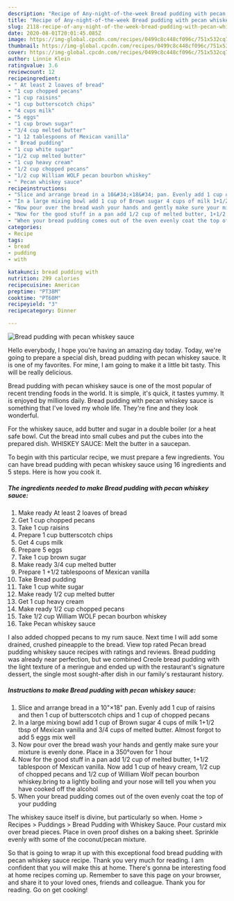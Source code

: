 ```yaml
---
description: "Recipe of Any-night-of-the-week Bread pudding with pecan whiskey sauce"
title: "Recipe of Any-night-of-the-week Bread pudding with pecan whiskey sauce"
slug: 2118-recipe-of-any-night-of-the-week-bread-pudding-with-pecan-whiskey-sauce
date: 2020-08-01T20:01:45.085Z
image: https://img-global.cpcdn.com/recipes/0499c8c448cf096c/751x532cq70/bread-pudding-with-pecan-whiskey-sauce-recipe-main-photo.jpg
thumbnail: https://img-global.cpcdn.com/recipes/0499c8c448cf096c/751x532cq70/bread-pudding-with-pecan-whiskey-sauce-recipe-main-photo.jpg
cover: https://img-global.cpcdn.com/recipes/0499c8c448cf096c/751x532cq70/bread-pudding-with-pecan-whiskey-sauce-recipe-main-photo.jpg
author: Linnie Klein
ratingvalue: 3.6
reviewcount: 12
recipeingredient:
- " At least 2 loaves of bread"
- "1 cup chopped pecans"
- "1 cup raisins"
- "1 cup butterscotch chips"
- "4 cups milk"
- "5 eggs"
- "1 cup brown sugar"
- "3/4 cup melted butter"
- "1 12 tablespoons of Mexican vanilla"
- " Bread pudding"
- "1 cup white sugar"
- "1/2 cup melted butter"
- "1 cup heavy cream"
- "1/2 cup chopped pecans"
- "1/2 cup William WOLF pecan bourbon whiskey"
- " Pecan whiskey sauce"
recipeinstructions:
- "Slice and arrange bread in a 10&#34;×18&#34; pan. Evenly add 1 cup of raisins and then 1 cup of butterscotch chips and 1 cup of chopped pecans"
- "In a large mixing bowl add 1 cup of Brown sugar 4 cups of milk 1+1/2 tbsp of Mexican vanilla and 3/4 cups of melted butter. Almost forgot to add 5 eggs mix well"
- "Now pour over the bread wash your hands and gently make sure your mixture is evenly done. Place in a 350°oven for 1 hour"
- "Now for the good stuff in a pan add 1/2 cup of melted butter, 1+1/2 tablespoon of Mexican vanilla. Now add 1 cup of heavy cream, 1/2 cup of chopped pecans and 1/2 cup of William Wolf pecan bourbon whiskey.bring to a lightly boiling and your nose will tell you when you have cooked off the alcohol"
- "When your bread pudding comes out of the oven evenly coat the top of your pudding"
categories:
- Recipe
tags:
- bread
- pudding
- with

katakunci: bread pudding with 
nutrition: 299 calories
recipecuisine: American
preptime: "PT38M"
cooktime: "PT60M"
recipeyield: "3"
recipecategory: Dinner

---
```



![Bread pudding with pecan whiskey sauce](https://img-global.cpcdn.com/recipes/0499c8c448cf096c/751x532cq70/bread-pudding-with-pecan-whiskey-sauce-recipe-main-photo.jpg)

Hello everybody, I hope you're having an amazing day today. Today, we're going to prepare a special dish, bread pudding with pecan whiskey sauce. It is one of my favorites. For mine, I am going to make it a little bit tasty. This will be really delicious.

Bread pudding with pecan whiskey sauce is one of the most popular of recent trending foods in the world. It is simple, it's quick, it tastes yummy. It is enjoyed by millions daily. Bread pudding with pecan whiskey sauce is something that I've loved my whole life. They're fine and they look wonderful.

For the whiskey sauce, add butter and sugar in a double boiler (or a heat safe bowl. Cut the bread into small cubes and put the cubes into the prepared dish. WHISKEY SAUCE: Melt the butter in a saucepan.


To begin with this particular recipe, we must prepare a few ingredients. You can have bread pudding with pecan whiskey sauce using 16 ingredients and 5 steps. Here is how you cook it.

<!--inarticleads1-->

##### The ingredients needed to make Bread pudding with pecan whiskey sauce:

1. Make ready  At least 2 loaves of bread
1. Get 1 cup chopped pecans
1. Take 1 cup raisins
1. Prepare 1 cup butterscotch chips
1. Get 4 cups milk
1. Prepare 5 eggs
1. Take 1 cup brown sugar
1. Make ready 3/4 cup melted butter
1. Prepare 1 +1/2 tablespoons of Mexican vanilla
1. Take  Bread pudding
1. Take 1 cup white sugar
1. Make ready 1/2 cup melted butter
1. Get 1 cup heavy cream
1. Make ready 1/2 cup chopped pecans
1. Take 1/2 cup William WOLF pecan bourbon whiskey
1. Take  Pecan whiskey sauce


I also added chopped pecans to my rum sauce. Next time I will add some drained, crushed pineapple to the bread. View top rated Pecan bread pudding whiskey sauce recipes with ratings and reviews. Bread pudding was already near perfection, but we combined Creole bread pudding with the light texture of a meringue and ended up with the restaurant&#39;s signature dessert, the single most sought-after dish in our family&#39;s restaurant history. 

<!--inarticleads2-->

##### Instructions to make Bread pudding with pecan whiskey sauce:

1. Slice and arrange bread in a 10&#34;×18&#34; pan. Evenly add 1 cup of raisins and then 1 cup of butterscotch chips and 1 cup of chopped pecans
1. In a large mixing bowl add 1 cup of Brown sugar 4 cups of milk 1+1/2 tbsp of Mexican vanilla and 3/4 cups of melted butter. Almost forgot to add 5 eggs mix well
1. Now pour over the bread wash your hands and gently make sure your mixture is evenly done. Place in a 350°oven for 1 hour
1. Now for the good stuff in a pan add 1/2 cup of melted butter, 1+1/2 tablespoon of Mexican vanilla. Now add 1 cup of heavy cream, 1/2 cup of chopped pecans and 1/2 cup of William Wolf pecan bourbon whiskey.bring to a lightly boiling and your nose will tell you when you have cooked off the alcohol
1. When your bread pudding comes out of the oven evenly coat the top of your pudding


The whiskey sauce itself is divine, but particularly so when. Home &gt; Recipes &gt; Puddings &gt; Bread Pudding with Whiskey Sauce. Pour custard mix over bread pieces. Place in oven proof dishes on a baking sheet. Sprinkle evenly with some of the coconut/pecan mixture. 

So that is going to wrap it up with this exceptional food bread pudding with pecan whiskey sauce recipe. Thank you very much for reading. I am confident that you will make this at home. There's gonna be interesting food at home recipes coming up. Remember to save this page on your browser, and share it to your loved ones, friends and colleague. Thank you for reading. Go on get cooking!
